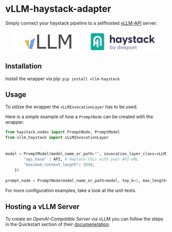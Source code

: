 # vLLM-haystack-adapter


Simply connect your haystack pipeline to a selfhosted [vLLM-API](https://github.com/vllm-project/vllm) server. 

<p align="center">
    <img alt="vLLM" src="https://raw.githubusercontent.com/vllm-project/vllm/main/docs/source/assets/logos/vllm-logo-text-light.png" width="45%" style="vertical-align: middle;">
    <a href="https://www.deepset.ai/haystack/">
        <img src="https://raw.githubusercontent.com/deepset-ai/haystack/main/docs/img/haystack_logo_colored.png" alt="Haystack" width="45%" style="vertical-align: middle;">
    </a>
</p>

## Installation
Install the wrapper via pip:  `pip install vllm-haystack`

## Usage
To utilize the wrapper the `vLLMInvocationLayer` has to be used. 

Here is a simple example of how a `PromptNode` can be created with the wrapper.

```python
from haystack.nodes import PromptNode, PromptModel
from vllm_haystack import vLLMInvocationLayer


model = PromptModel(model_name_or_path="", invocation_layer_class=vLLMInvocationLayer, max_length=256, api_key="EMPTY", model_kwargs={
        "api_base" : API, # Replace this with your API-URL
        "maximum_context_length": 2048,
    })

prompt_node = PromptNode(model_name_or_path=model, top_k=1, max_length=256)
```
For more configuration examples, take a look at the unit-tests.

## Hosting a vLLM Server

To create an *OpenAI-Compatible Server* via vLLM you can follow the steps in the 
Quickstart section of their [documenetation](https://vllm.readthedocs.io/en/latest/getting_started/quickstart.html#openai-compatible-server).

